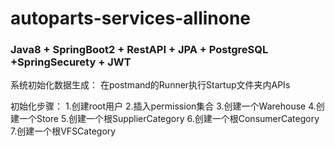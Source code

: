 # autoparts-services-allinone

### Java8 + SpringBoot2 + RestAPI + JPA + PostgreSQL +SpringSecurety + JWT





系统初始化数据生成：
在postmand的Runner执行Startup文件夹内APIs

初始化步骤：
1.创建root用户
2.插入permission集合
3.创建一个Warehouse
4.创建一个Store
5.创建一个根SupplierCategory
6.创建一个根ConsumerCategory
7.创建一个根VFSCategory